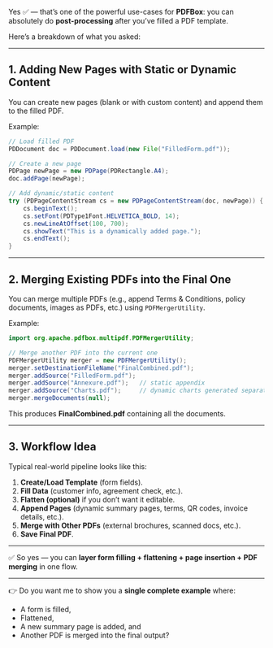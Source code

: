 Yes ✅ — that’s one of the powerful use-cases for **PDFBox**: you can absolutely do **post-processing** after you’ve filled a PDF template.

Here’s a breakdown of what you asked:

---

## 1. **Adding New Pages with Static or Dynamic Content**

You can create new pages (blank or with custom content) and append them to the filled PDF.

Example:

```java
// Load filled PDF
PDDocument doc = PDDocument.load(new File("FilledForm.pdf"));

// Create a new page
PDPage newPage = new PDPage(PDRectangle.A4);
doc.addPage(newPage);

// Add dynamic/static content
try (PDPageContentStream cs = new PDPageContentStream(doc, newPage)) {
    cs.beginText();
    cs.setFont(PDType1Font.HELVETICA_BOLD, 14);
    cs.newLineAtOffset(100, 700);
    cs.showText("This is a dynamically added page.");
    cs.endText();
}
```

---

## 2. **Merging Existing PDFs into the Final One**

You can merge multiple PDFs (e.g., append Terms & Conditions, policy documents, images as PDFs, etc.) using `PDFMergerUtility`.

Example:

```java
import org.apache.pdfbox.multipdf.PDFMergerUtility;

// Merge another PDF into the current one
PDFMergerUtility merger = new PDFMergerUtility();
merger.setDestinationFileName("FinalCombined.pdf");
merger.addSource("FilledForm.pdf");
merger.addSource("Annexure.pdf");   // static appendix
merger.addSource("Charts.pdf");     // dynamic charts generated separately
merger.mergeDocuments(null);
```

This produces **FinalCombined.pdf** containing all the documents.

---

## 3. **Workflow Idea**

Typical real-world pipeline looks like this:

1. **Create/Load Template** (form fields).
2. **Fill Data** (customer info, agreement check, etc.).
3. **Flatten (optional)** if you don’t want it editable.
4. **Append Pages** (dynamic summary pages, terms, QR codes, invoice details, etc.).
5. **Merge with Other PDFs** (external brochures, scanned docs, etc.).
6. **Save Final PDF**.

---

✅ So yes — you can **layer form filling + flattening + page insertion + PDF merging** in one flow.

---

👉 Do you want me to show you a **single complete example** where:

* A form is filled,
* Flattened,
* A new summary page is added, and
* Another PDF is merged into the final output?
